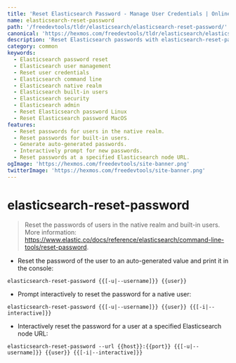 ```yaml
---
title: 'Reset Elasticsearch Password - Manage User Credentials | Online Free DevTools by Hexmos'
name: elasticsearch-reset-password
path: '/freedevtools/tldr/elasticsearch/elasticsearch-reset-password/'
canonical: 'https://hexmos.com/freedevtools/tldr/elasticsearch/elasticsearch-reset-password/'
description: 'Reset Elasticsearch passwords with elasticsearch-reset-password. Securely manage user credentials and gain control over built-in users and native realms. Free online tool, no registration required.'
category: common
keywords:
  - Elasticsearch password reset
  - Elasticsearch user management
  - Reset user credentials
  - Elasticsearch command line
  - Elasticsearch native realm
  - Elasticsearch built-in users
  - Elasticsearch security
  - Elasticsearch admin
  - Reset Elasticsearch password Linux
  - Reset Elasticsearch password MacOS
features:
  - Reset passwords for users in the native realm.
  - Reset passwords for built-in users.
  - Generate auto-generated passwords.
  - Interactively prompt for new passwords.
  - Reset passwords at a specified Elasticsearch node URL.
ogImage: 'https://hexmos.com/freedevtools/site-banner.png'
twitterImage: 'https://hexmos.com/freedevtools/site-banner.png'
---
```


# elasticsearch-reset-password

> Reset the passwords of users in the native realm and built-in users.
> More information: <https://www.elastic.co/docs/reference/elasticsearch/command-line-tools/reset-password>.

- Reset the password of the user to an auto-generated value and print it in the console:

`elasticsearch-reset-password {{[-u|--username]}} {{user}}`

- Prompt interactively to reset the password for a native user:

`elasticsearch-reset-password {{[-u|--username]}} {{user}} {{[-i|--interactive]}}`

- Interactively reset the password for a user at a specified Elasticsearch node URL:

`elasticsearch-reset-password --url {{host}}:{{port}} {{[-u|--username]}} {{user}} {{[-i|--interactive]}}`
